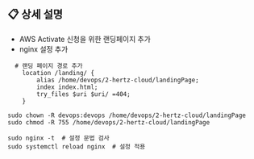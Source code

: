 ## 📋 상세 설명
- AWS Activate 신청을 위한 랜딩페이지 추가
- nginx 설정 추가

```
  # 랜딩 페이지 경로 추가
    location /landing/ {
        alias /home/devops/2-hertz-cloud/landingPage;
        index index.html;
        try_files $uri $uri/ =404;
    }
```

```
sudo chown -R devops:devops /home/devops/2-hertz-cloud/landingPage
sudo chmod -R 755 /home/devops/2-hertz-cloud/landingPage

sudo nginx -t  # 설정 문법 검사
sudo systemctl reload nginx  # 설정 적용
```